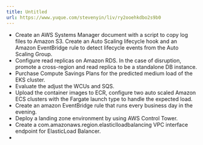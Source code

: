 ```yaml
---
title: Untitled
url: https://www.yuque.com/stevenyin/liv/ry2ooehkdbo2s9b0
---
```


- Create an AWS Systems Manager document with a script to copy log files to Amazon S3. Create an Auto Scaling lifecycle hook and an Amazon EventBridge rule to detect lifecycle events from the Auto Scaling Group.
- Configure read replicas on Amazon RDS. In the case of disruption, promote a cross-region and read replica to be a standalone DB instance.
- Purchase Compute Savings Plans for the predicted medium load of the EKS cluster.
- Evaluate the adjust the WCUs and SQS.
- Upload the container images to ECR, configure two auto scaled Amazon ECS clusters with the Fargate launch type to handle the expected load.
- Create an amazon EventBridge rule that runs every business day in the evening.
- Deploy a landing zone environment by using AWS Control Tower.
- Create a com.amazonaws.region.elasticlloadbalancing VPC interface endpoint for ElasticLoad Balancer.
-
